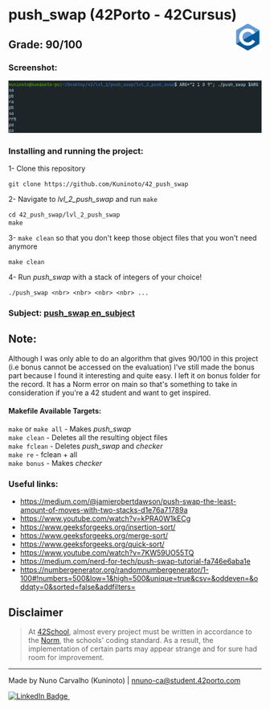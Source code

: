 # push_swap (42Porto - 42Cursus) <img src="https://github.com/devicons/devicon/blob/master/icons/c/c-original.svg" title="C" alt="C Logo" width="55" height="55" align="right" />&nbsp;  

## Grade: 90/100

###  Screenshot:
![](./extras/screenshot.png)

### Installing and running the project:

1- Clone this repository
	
	git clone https://github.com/Kuninoto/42_push_swap
2- Navigate to _lvl_2_push_swap_ and run `make`
	
	cd 42_push_swap/lvl_2_push_swap
   	make
3- `make clean` so that you don't keep those object files that you won't need anymore

	make clean
4- Run _push_swap_ with a stack of integers of your choice!

	./push_swap <nbr> <nbr> <nbr> <nbr> ...

###  Subject: [push_swap en_subject](./extras/en.subject_push_swap.pdf)

## Note:
Although I was only able to do an algorithm that gives 90/100 in this project (i.e bonus cannot be accessed on the evaluation)
I've still made the bonus part because I found it interesting and quite easy. I left it on bonus folder for the record. 
It has a Norm error on main so that's something to take in consideration if you're a 42 student and want to get inspired.

#### Makefile Available Targets:  
`make` or `make all` - Makes _push_swap_   
`make clean` - Deletes all the resulting object files   
`make fclean` - Deletes _push_swap_ and _checker_  
`make re` - fclean + all  
`make bonus` - Makes _checker_    

### Useful links:  
- https://medium.com/@jamierobertdawson/push-swap-the-least-amount-of-moves-with-two-stacks-d1e76a71789a
- https://www.youtube.com/watch?v=kPRA0W1kECg
- https://www.geeksforgeeks.org/insertion-sort/
- https://www.geeksforgeeks.org/merge-sort/
- https://www.geeksforgeeks.org/quick-sort/
- https://www.youtube.com/watch?v=7KW59UO55TQ
- https://medium.com/nerd-for-tech/push-swap-tutorial-fa746e6aba1e
- https://numbergenerator.org/randomnumbergenerator/1-100#!numbers=500&low=1&high=500&unique=true&csv=&oddeven=&oddqty=0&sorted=false&addfilters=

## Disclaimer
> At [42School](https://en.wikipedia.org/wiki/42_(school)), almost every project must be written in accordance to the [Norm](./extras/en_norm.pdf), the schools' coding standard. As a result, the implementation of certain parts may appear strange and for sure had room for improvement.

---
Made by Nuno Carvalho (Kuninoto) | nnuno-ca@student.42porto.com  
<div id="badge"> <a href="https://www.linkedin.com/in/nuno-carvalho-218822247"/> <img src="https://img.shields.io/badge/LinkedIn-blue?style=for-the-badge&logo=linkedin&logoColor=white" alt="LinkedIn Badge"/>&nbsp;
